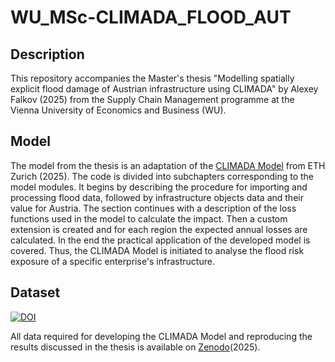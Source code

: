 # WU_MSc-CLIMADA_FLOOD_AUT
## Description
This repository accompanies the Master's thesis "Modelling spatially explicit flood damage of Austrian infrastructure using CLIMADA" by Alexey Falkov (2025) from the Supply Chain Management programme at the Vienna University of Economics and Business (WU).
## Model
The model from the thesis is an adaptation of the [CLIMADA Model](https://github.com/CLIMADA-project/climada_python?tab=readme-ov-file) from ETH Zurich (2025). The code is divided into subchapters corresponding to the model modules. It begins by describing the procedure for importing and processing flood data, followed by infrastructure objects data and their value for Austria. The section continues with a description of the loss functions used in the model to calculate the impact. Then a custom extension is created and for each region the expected annual losses are calculated. In the end the practical application of the developed model is covered. Thus, the CLIMADA Model is initiated to analyse the flood risk exposure of a specific enterprise's infrastructure.

## Dataset
[![DOI](https://zenodo.org/badge/DOI/10.5281/zenodo.16980095.svg)](https://doi.org/10.5281/zenodo.16980095)

All data required for developing the CLIMADA Model and reproducing the results discussed in the thesis is available on [Zenodo](https://doi.org/10.5281/zenodo.16980095)(2025).

